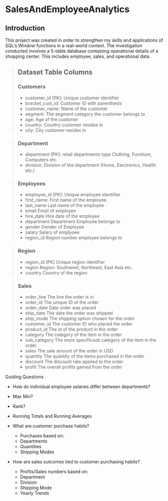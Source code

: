 # SalesAndEmployeeAnalytics
## Introduction
This project was created in order to strengthen my skills and applications of SQL’s Window functions in a real-world context. The investigation conducted involves a 5-table database containing operational details of a shopping center. This includes employee, sales, and operational data.

> ## Dataset Table Columns
> ### Customers
>
> - customer_id	[PK]: Unique customer identifier
> - bracket_cust_id:	Customer ID with parenthesis
> - customer_name:	Name of the customer
> - segment:	The segment category the customer belongs to
> - age: Age of the customer
> - country:	Country customer resides in
> - city:	City customer resides in

> ### Department
>
> - department	[PK]: retail departments type Clothing, Furniture, Computers etc.
> - division:	Division of the department (Home, Electronics, Health etc.)

> ### Employees
>
> - employee_id	[PK]: Unique employee identifier
> - first_name:	First name of the employee
> - last_name	Last name of the employee
> - email	Email of employee
> - hire_date	Hire date of the employee
> - department	Department Employee belongs to
> - gender	Gender of Employee
> - salary	Salary of emplyoee
> - region_id	Region number employee belongs to

> ### Region
>
> - region_id	[PK] Unique region identifier
> - region	Region: Southwest, Northeast, East Asia etc.
> - country	Country of the region

> ### Sales
>
> - order_line	The line the order is in
> - order_id	The unique ID of the order
> - order_date	Date order was placed
> - ship_date	The date the order was shipped
> - ship_mode	The shipping option chosen for the order
> - customer_id	The customer ID who placed the order
> - product_id	The id of the product in the order
> - category	The category of the item in the order
> - sub_category	The more specificsub category of the item in the order
> - sales	The sale amount of the order in USD
> - quantity	The quantity of the items purchased in the order 
> - discount	The discount rate applied to the order
> - profit	The overall profits gained from the order

Guiding Questions
- How do individual employee salaries differ between departments?
- Max Min?
- Rank?
- Running Totals and Running Averages

- What are customer purchase habits?
  - Purchases based on:
  - Departments
  - Quantities
  - Shipping Modes
  
- How are sales outcomes tied to customer purchasing habits?
  - Profits/Sales numbers based on:
  - Department
  - Division
  - Shipping Mode
  - Yearly Trends
